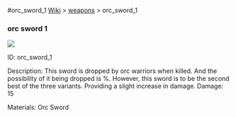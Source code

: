#orc_sword_1
<a href="/wiki.html">Wiki</a> > <a href="/posts/wiki/weapons/index.html">weapons</a> > <a>orc_sword_1</a>
<div class="iteminfo">
<h3>orc sword 1</h3>
<img class="pixelimage" src="https://dragon-force-studio.com/images/EF_wiki/orc_sword_1.png">

<a class="iteminfoitem">ID: orc_sword_1</a></div>
Description:  This sword is dropped by orc warriors when killed.  And the possibility of it being dropped is %.
However, this sword is to be the second best of the three variants.  Providing a slight increase in damage. 
Damage:  15 

Materials: Orc Sword